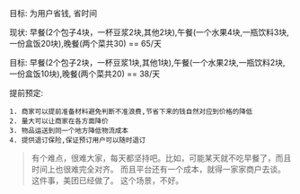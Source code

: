 目标: 为用户省钱, 省时间

现状: 早餐(2个包子4块，一杯豆浆2块,其他2块),午餐(一个水果4块,一瓶饮料3块,一份盒饭20块),晚餐(两个菜共30) == 65/天

目标: 早餐(2个包子2块，一杯豆浆1块,其他1块),午餐(一个水果2块,一瓶饮料2块,一份盒饭10块),晚餐(两个菜共20) == 38/天


提前预定:

    1. 商家可以提前准备材料避免判断不准浪费,节省下来的钱自然对应到价格的降低
    2. 量大可以让商家在各方面降价
    3. 物品运送到同一个地方降低物流成本
    4. 提供退订保险,保证预订用户可以随时退订
    

> 有个难点，很难大家，每天都坚持吧。比如，可能某天就不吃早餐了，而且时间上也很难完全对齐。
> 而且平台还有一个成本，就得一家家商户去谈。这件事，美团已经做了。
> 这个场景，不好。
